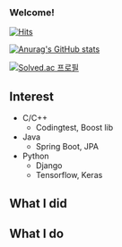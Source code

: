 ### Welcome!
[![Hits](https://hits.seeyoufarm.com/api/count/incr/badge.svg?url=https%3A%2F%2Fgithub.com%2Furrburu&count_bg=%2379C83D&title_bg=%23555555&icon=&icon_color=%23E7E7E7&title=hits&edge_flat=false)](https://hits.seeyoufarm.com)



[![Anurag's GitHub stats](https://github-readme-stats.vercel.app/api?username=urrburu)](https://github.com/anuraghazra/github-readme-stats)



[![Solved.ac
프로필](http://mazassumnida.wtf/api/v2/generate_badge?boj=uruburu)](https://solved.ac/uruburu)



## Interest
  - C/C++
  	 - Codingtest, Boost lib
  - Java
  	- Spring Boot, JPA
  - Python
  	- Django 
  	- Tensorflow, Keras

## What I did



## What I do

